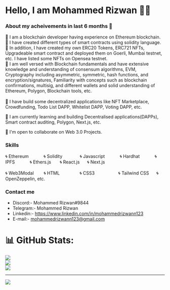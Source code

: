 Hello, I am Mohammed Rizwan :raising_hand_man:
================================

### About my acheivements in last 6 months :dart: 

:pushpin: I am a blockchain developer having experience on Ethereum blockchain.                                                                                         
:pushpin: I have created different types of smart contracts using solidity language.                                                                                   
:pushpin: In addition, I have created my own ERC20 Tokens, ERC721 NFTs, Upgradeable smart contract and deployed them on Goerli, Mumbai testnet, etc. I have listed some NFTs on Opensea testnet.  
:pushpin: I am well versed with Blockchain fundamentals and have extensive knowledge and understanding of consensum algorithms, EVM, Cryptography including asymmetric, symmetric, hash functions, and encryption/signatures, Familiarity with concepts such as blockchain confirmations, multisig, and different wallets and solid        understanding of Ethereum, Polygon, Blockchain tools, etc.        <br>                                                                                                                                                                                                                                                              
:pushpin: I have build some decentralized applications like NFT Marketplace, Crowdfunding, Todo List DAPP, Whitelist DAPP, Voting DAPP, etc. 

🧠 I am currently learning and building Decentralised applications(DAPPs), Smart contract auditing, Polygon, Next.js, etc.

🤝  I'm open to collaborate on Web 3.0 Projects.

### Skills

:cyclone: Ethereum   &nbsp;&nbsp;&nbsp;&nbsp;&nbsp;&nbsp;&nbsp;&nbsp;&nbsp;&nbsp;   :cyclone: Solidity &nbsp;&nbsp;&nbsp;&nbsp;&nbsp;&nbsp;&nbsp;&nbsp;&nbsp;&nbsp;  &nbsp;    :cyclone: Javascript   &nbsp;&nbsp;&nbsp;&nbsp;&nbsp;&nbsp;&nbsp;&nbsp;&nbsp;&nbsp;   :cyclone: Hardhat   &nbsp;&nbsp;&nbsp;&nbsp;&nbsp;&nbsp;&nbsp;&nbsp;&nbsp;&nbsp;   :cyclone: IPFS   &nbsp;&nbsp;&nbsp;&nbsp;&nbsp;&nbsp;&nbsp;&nbsp;&nbsp;&nbsp;   :cyclone: Ethers.js   &nbsp;&nbsp;&nbsp;&nbsp;&nbsp;   :cyclone: React.js   &nbsp;&nbsp;&nbsp;&nbsp;   :cyclone: Next.js 
<br><br>
:cyclone: Web3Modal  &nbsp;&nbsp;&nbsp;&nbsp;&nbsp;&nbsp;    :cyclone: HTML &nbsp;&nbsp;&nbsp;&nbsp;&nbsp;&nbsp;&nbsp;&nbsp;&nbsp;&nbsp;&nbsp;&nbsp;&nbsp;&nbsp;        :cyclone: CSS3  &nbsp;&nbsp;&nbsp;&nbsp;&nbsp;&nbsp;&nbsp;&nbsp;&nbsp;&nbsp;&nbsp;&nbsp;&nbsp;&nbsp;&nbsp;&nbsp;&nbsp;    :cyclone: Tailwind CSS   &nbsp;&nbsp;&nbsp;&nbsp;   :cyclone: OpenZeppelin, etc. 

### Contact me

* Discord:- Mohammed Rizwan#9844
* Telegram:- Mohammed Rizwan
* Linkedin:- https://www.linkedin.com/in/mohammedrizwann123
* E-mail:- [mohammedrizwann123@gmail.com](mailto:mohammedrizwann123@gmail.com)




# 📊 GitHub Stats:
![](https://github-readme-stats.vercel.app/api?username=mohammedrizwann123&theme=dark&hide_border=false&include_all_commits=false&count_private=false)<br/>
![](https://github-readme-streak-stats.herokuapp.com/?user=mohammedrizwann123&theme=dark&hide_border=false)<br/>
![](https://github-readme-stats.vercel.app/api/top-langs/?username=mohammedrizwann123&theme=dark&hide_border=false&include_all_commits=false&count_private=false&layout=compact)

---
[![](https://visitcount.itsvg.in/api?id=mohammedrizwann123&icon=6&color=0)](https://visitcount.itsvg.in)

<!-- Proudly created with GPRM ( https://gprm.itsvg.in ) -->
